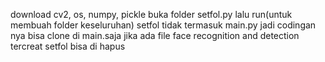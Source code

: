 ﻿download cv2, os, numpy, pickle
buka folder setfol.py lalu run(untuk membuah folder keseluruhan)
setfol tidak termasuk main.py jadi codingan nya bisa clone di main.saja 
jika ada file face recognition and detection tercreat setfol bisa di hapus

